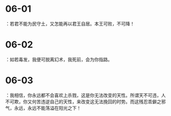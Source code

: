 # 06-01

：若君不能为民守土，又怎能再以君王自居。本王可败，不可降！

# 06-02

：如若毒发，我便可脱离幻术，我死前，会为你指路。

# 06-03

：我相信，你永远都不会喜欢上杀戮，这是你无法改变的天性。所谓天不可违，人不可欺，你又何苦违逆自己的天性，来改变这无法挽回的时势。而这残忍乖僻之邪气，永远，永远不能荡溢在阳光之下！
